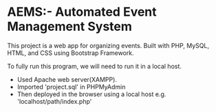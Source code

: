 
# AEMS:- Automated Event Management System

<p>
This project is a web app for organizing events. Built with PHP, MySQL, HTML, and CSS using Bootstrap Framework.
<p>
To fully run this program, we will need to run it in a local host.
<ul>
<li>Used Apache web server(XAMPP).</li>
<li>Imported  'project.sql' in PHPMyAdmin</li>
<li>Then deployed in the browser using a local host e.g. 'localhost/path/index.php'
</ul>

